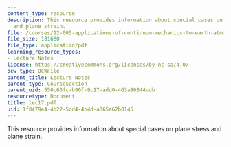 ```yaml
---
content_type: resource
description: This resource provides information about special cases on plane stress
  and plane strain.
file: /courses/12-005-applications-of-continuum-mechanics-to-earth-atmospheric-and-planetary-sciences-spring-2006/1f0479e44b225cd44b4da365a62b0145_lec17.pdf
file_size: 181680
file_type: application/pdf
learning_resource_types:
- Lecture Notes
license: https://creativecommons.org/licenses/by-nc-sa/4.0/
ocw_type: OCWFile
parent_title: Lecture Notes
parent_type: CourseSection
parent_uid: 556c63fc-b90f-9c17-add0-463a86844cdb
resourcetype: Document
title: lec17.pdf
uid: 1f0479e4-4b22-5cd4-4b4d-a365a62b0145
---
```

This resource provides information about special cases on plane stress and plane strain.